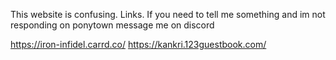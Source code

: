 This website is confusing. Links.
If you need to tell me something and im not responding on ponytown message me on discord

https://iron-infidel.carrd.co/
https://kankri.123guestbook.com/
